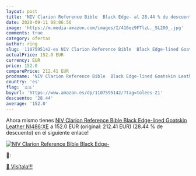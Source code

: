 ```yaml
---
layout: post
title: 'NIV Clarion Reference Bible  Black Edge- al 28.44 % de descuento'
date: 2020-09-11 08:06:56
image: 'https://m.media-amazon.com/images/I/416ez9FTlzL._SL200_.jpg'
comments: true
category: ofertas
author: ring
slug: '1107595142-es NIV Clarion Reference Bible  Black Edge-lined Goatskin Leather  NI486:XE'
actualPrice: 152.0 EUR
currency: EUR
price: 152.0
comparePrice: 212.41 EUR
prodname: 'NIV Clarion Reference Bible  Black Edge-lined Goatskin Leather  NI486:XE'
country: 'es'
flag: '🇪🇸'
buyurl: 'https://www.amazon.es/dp/1107595142/?tag=tolees-21'
descuento: '28.44'
average: '152.0'
---
```


Ahora mismo tienes [NIV Clarion Reference Bible  Black Edge-lined Goatskin Leather  NI486:XE](https://www.amazon.es/dp/1107595142/?tag=tolees-21) a 152.0 EUR (original: 212.41 EUR) (28.44 %  de descuento) en el siguiente enlace!

[![NIV Clarion Reference Bible  Black Edge-](https://m.media-amazon.com/images/I/416ez9FTlzL._SL200_.jpg)](https://www.amazon.es/dp/1107595142/?tag=tolees-21)

🔎:


[🛒 Visítala!!!](https://www.amazon.es/dp/1107595142/?tag=tolees-21)
